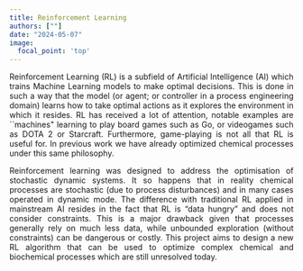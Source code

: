 ```yaml
---
title: Reinforcement Learning
authors: [""]
date: "2024-05-07"
image:
  focal_point: 'top'
---
```


<!--more-->

<div style="text-align: justify">
Reinforcement Learning (RL) is a subfield of Artificial Intelligence (AI) which trains Machine Learning models to make optimal decisions. This is done in such a way that the model (or agent; or controller in a process engineering domain) learns how to take optimal actions as it explores the environment in which it resides.
RL has received a lot of attention, notable examples are ``machines" learning to play board games such as Go, or videogames such as DOTA 2 or Starcraft. Furthermore, game-playing is not all that RL is useful for. In previous work we have already optimized chemical processes under this same philosophy.

Reinforcement learning was designed to address the optimisation of stochastic dynamic systems. It so happens that in reality chemical processes are stochastic (due to process disturbances) and in many cases operated in dynamic mode. The difference with traditional RL applied in mainstream AI resides in the fact that RL is “data hungry” and does not consider constraints. This is a major drawback given that processes generally rely on much less data, while unbounded exploration (without constraints) can be dangerous or costly. This project aims to design a new RL algorithm that can be used to optimize complex chemical and biochemical processes which are still unresolved today. 
</div>

